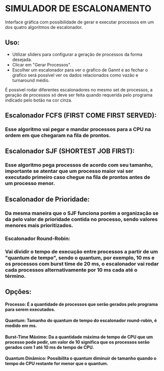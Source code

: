 # SIMULADOR DE ESCALONAMENTO

Interface gráfica com possibilidade de gerar e executar processos em um dos quatro algoritmos de escalonador.

## Uso: 
- Utilizar sliders para configurar a geração de processos da forma desejada.
- Clicar em "Gerar Processos".
- Escolher um escalonador para ver o grafico de Gannt e ao fechar o grafico será possível ver os dados relacionados como vazão e turnaround médio.

  
É possível rodar diferentes escalonadores no mesmo set de processos, a geração de processos só deve ser feita quando requerida pelo programa indicado pelo botão na cor cinza.


## Escalonador FCFS (FIRST COME FIRST SERVED):
### Esse algoritmo vai pegar e mandar processos para a CPU na ordem em que chegaram na fila de prontos.
## Escalonador SJF (SHORTEST JOB FIRST):
### Esse algoritmo pega processos de acordo com seu tamanho, importante se atentar que um processo maior vai ser executado primeiro caso chegue na fila de prontos antes de um processo menor.
## Escalonador de Prioridade:
### Da mesma maneira que o SJF funciona porém a organização se da pelo valor de prioridade contida no processo, sendo valores menores mais prioritizados.
### Escalonador Round-Robin:
### Vai dividir o tempo de execução entre processos a partir de um "quantum de tempo", sendo o quantum, por exemplo, 10 ms e os processos com burst time de 20 ms, o escalonador vai rodar cada processos alternativamente por 10 ms cada até o término.


## Opções:
#### Processo: É a quantidade de processos que serão gerados pelo programa para serem executados.
#### Quantum: Tamanho do quantum de tempo do escalonador round-robin, é medido em ms.
#### Burst-Time Máximo: Da a quantidade máxima de tempo de CPU que um processo pode pedir, um valor de 10 significa que os processos serão gerados com 1 até 10 ms de tempo de CPU.
#### Quantum Dinâmico: Possibilita o quantum diminuir de tamanho quando o tempo de CPU restante for menor que o quantum.
